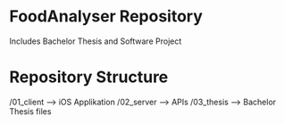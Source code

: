 # FoodAnalyser Repository
Includes Bachelor Thesis and Software Project

# Repository Structure
/01_client --> iOS Applikation
/02_server --> APIs
/03_thesis --> Bachelor Thesis files
